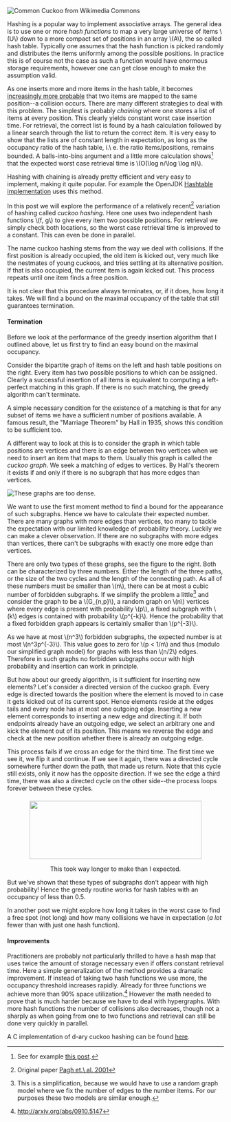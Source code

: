 ﻿![](http://1.bp.blogspot.com/-JiqVZ6WT73M/Tq10-I7BXBI/AAAAAAAAABU/d_-IyuKLY1Y/s1600/Cuculus_canorus_vogelartinfo.jpg "Common Cuckoo from Wikimedia Commons")

Hashing is a popular way to implement associative arrays. The general idea is to use one or more *hash functions* to map a very large universe of items \\(U\\) down to a more compact set of positions in an array \\(A\\), the so called hash table. Typically one assumes that the hash function is picked randomly and distributes the items uniformly among the possible positions. In practice this is of course not the case as such a function would have enormous storage requirements, however one can get close enough to make the assumption valid.

As one inserts more and more items in the hash table, it becomes [increasingly more probable](http://en.wikipedia.org/wiki/Birthday_paradox) that two items are mapped to the same position--a collision occurs. There are many different strategies to deal with this problem. The simplest is probably *chaining* where one stores a list of items at every position. This clearly yields constant worst case insertion time. For retrieval, the correct list is found by a hash calculation followed by a linear search through the list to return the correct item. It is very easy to show that the lists are of constant length in expectation, as long as the occupancy ratio of the hash table, i.\ e. the ratio items/positions, remains bounded. A balls-into-bins argument and a little more calculation shows[^1] that the expected worst case retrieval time is \\(O(\\log n/\\log \\log n)\\). 

Hashing with chaining is already pretty efficient and very easy to implement, making it quite popular. For example the OpenJDK [Hashtable implementation](http://www.docjar.com/html/api/java/util/Hashtable.java.html) uses this method.

In this post we will explore the performance of a relatively recent[^2] variation of hashing called *cuckoo hashing*. Here one uses two independent hash functions \\(f, g\\) to give every item two possible positions. For retrieval we simply check both locations, so the worst case retrieval time is improved to a constant. This can even be done in parallel.

The name cuckoo hashing stems from the way we deal with collisions. If the first position is already occupied, the old item is kicked out, very much like the nestmates of young cuckoos, and tries settling at its alternative position. If that is also occupied, the current item is again kicked out. This process repeats until one item finds a free position. 

It is not clear that this procedure always terminates, or, if it does, how long it takes. We will find a bound on the maximal occupancy of the table that still guarantees termination. 

<!-- more -->

#### Termination

Before we look at the performance of the greedy insertion algorithm that I outlined above, let us first try to find an easy bound on the maximal occupancy. 

Consider the bipartite graph of items on the left and hash table positions on the right. Every item has two possible positions to which can be assigned. Clearly a successful insertion of all items is equivalent to computing a left-perfect matching in this graph. If there is no such matching, the greedy algorithm can't terminate.

A simple necessary condition for the existence of a matching is that for any subset of items we have a sufficient number of positions available. A famous result, the "Marriage Theorem" by Hall in 1935, shows this condition to be sufficient too.

A different way to look at this is to consider the graph in which table positions are vertices and there is an edge between two vertices when we need to insert an item that maps to them. Usually this graph is called the *cuckoo graph*. We seek a matching of edges to vertices. By Hall's theorem it exists if and only if there is no subgraph that has more edges than vertices.

![These graphs are too dense.](http://4.bp.blogspot.com/-bppM3zxPXxE/TsEQytTKbNI/AAAAAAAAABo/LKcNex4m9_E/s1600/dense_subgraphs.png)

We want to use the first moment method to find a bound for the appearance of such subgraphs. Hence we have to calculate their expected number. There are many graphs with more edges than vertices, too many to tackle the expectation with our limited knowledge of probability theory. Luckily we can make a clever observation. If there are no subgraphs with more edges than vertices, there can't be subgraphs with exactly one more edge than vertices. 

There are only two types of these graphs, see the figure to the right. Both can be characterized by three numbers. Either the length of the three paths, or the size of the two cycles and the length of the connecting path. As all of these numbers must be smaller than \\(n\\), there can be at most a cubic number of forbidden subgraphs. If we simplify the problem a little[^gnp] and consider the graph to be a \\(G\_{n,p}\\), a random graph on \\(n\\) vertices where every edge is present with probability \\(p\\), a fixed subgraph with \\(k\\) edges is contained with probability \\(p^{-k}\\). Hence the probability that a fixed forbidden graph appears is certainly smaller than \\(p^{-3}\\).

As we have at most \\(n^3\\) forbidden subgraphs, the expected number is at most \\(n\^3p\^{-3}\\). This value goes to zero for \\(p < 1/n\\) and thus (modulo our simplified graph model) for graphs with less than \\(n/2\\) edges. Therefore in such graphs no forbidden subgraphs occur with high probability and insertion can work in principle.

But how about our greedy algorithm, is it sufficient for inserting new elements? Let's consider a directed version of the cuckoo graph. Every edge is directed towards the position where the element is moved to in case it gets kicked out of its current spot. Hence elements reside at the edges tails and every node has at most one outgoing edge. Inserting a new element corresponds to inserting a new edge and directing it. If both endpoints already have an outgoing edge, we select an arbitrary one and kick the element out of its position. This means we reverse the edge and check at the new position whether there is already an outgoing edge.

This process fails if we cross an edge for the third time. The first time we see it, we flip it and continue. If we see it again, there was a directed cycle somewhere further down the path, that made us return. Note that this cycle still exists, only it now has the opposite direction. If we see the edge a third time, there was also a directed cycle on the other side--the process loops forever between these cycles.

<div style="clear: both; text-align: center; margin-top:1.5em;">
<img border="0" height="135" src="http://1.bp.blogspot.com/-v3p_cgQv3Ik/TsIt4vlK-II/AAAAAAAAACA/pqQ6maeYer0/s1600/insert.gif" width="400" /><br />
<p class="caption" style="text-align:inherit;">
This took way longer to make than I expected.</p>
</div>

But we've shown that these types of subgraphs don't appear with high probability! Hence the greedy routine works for hash tables with an occupancy of less than 0.5.

In another post we might explore how long it takes in the worst case to find a free spot (not long) and how many collisions we have in expectation (*a lot* fewer than with just one hash function).

#### Improvements

Practitioners are probably not particularly thrilled to have a hash map that uses twice the amount of storage necessary even if offers constant retrieval time. Here a simple generalization of the method provides a dramatic improvement. If instead of taking two hash functions we use more, the occupancy threshold increases rapidly. Already for three functions we achieve more than 90% space utilization.[^3] However the math needed to prove that is much harder because we have to deal with hypergraphs. With more hash functions the number of collisions also decreases, though not a sharply as when going from one to two functions and retrieval can still be done very quickly in parallel.

A C implementation of d-ary cuckoo hashing can be found [here](http://www.mpi-inf.mpg.de/~sanders/programs/cuckoo/).

[^1]: See for example [this post](http://zufallstee.blogspot.com/2011/10/one-rule-to-distribute-them-all.html).
[^2]: Original paper [Pagh et.\ al. 2001](http://citeseerx.ist.psu.edu/viewdoc/summary?doi=10.1.1.25.4189)
[^3]: <http://arxiv.org/abs/0910.5147>
[^gnp]: This is a simplification, because we would have to use a random graph model where we fix the number of edges to the number items. For our purposes these two models are similar enough.